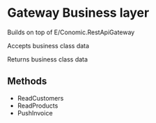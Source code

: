 ﻿# Gateway Business layer
Builds on top of E/Conomic.RestApiGateway

Accepts business class data

Returns business class data

## Methods
* ReadCustomers
* ReadProducts
* PushInvoice

